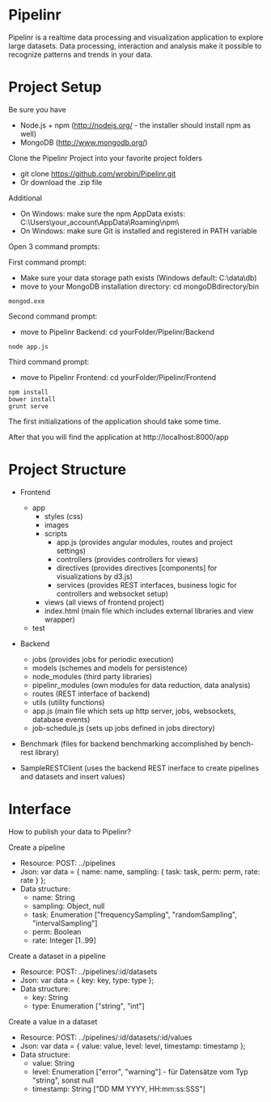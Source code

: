 Pipelinr
========

Pipelinr is a realtime data processing and visualization application to explore large datasets. Data processing, interaction and analysis make it possible to recognize patterns and trends in your data.

Project Setup
========

Be sure you have 
* Node.js + npm (http://nodejs.org/ - the installer should install npm as well) 
* MongoDB (http://www.mongodb.org/)

Clone the Pipelinr Project into your favorite project folders
* git clone https://github.com/wrobin/Pipelinr.git
* Or download the .zip file

Additional
* On Windows: make sure the npm AppData exists: C:\Users\your_account\AppData\Roaming\npm\
* On Windows: make sure Git is installed and registered in PATH variable

Open 3 command prompts:

First command prompt:
* Make sure your data storage path exists (Windows default: C:\data\db\)
* move to your MongoDB installation directory: cd mongoDBdirectory/bin 
```
mongod.exe
```

Second command prompt: 
* move to Pipelinr Backend: cd yourFolder/Pipelinr/Backend
```
node app.js
```

Third command prompt: 
* move to Pipelinr Frontend: cd yourFolder/Pipelinr/Frontend
```
npm install
bower install
grunt serve
```

The first initializations of the application should take some time.

After that you will find the application at http://localhost:8000/app

Project Structure
========
* Frontend
  * app
    * styles (css)
    * images
    * scripts
      * app.js (provides angular modules, routes and project settings)
      * controllers (provides controllers for views)
      * directives (provides directives [components] for visualizations by d3.js)
      * services (provides REST interfaces, business logic for controllers and websocket setup)
    * views (all views of frontend project)
    * index.html (main file which includes external libraries and view wrapper)
  * test

* Backend
  * jobs (provides jobs for periodic execution)
  * models (schemes and models for persistence)
  * node_modules (third party libraries)
  * pipelinr_modules (own modules for data reduction, data analysis)
  * routes (REST interface of backend)
  * utils (utility functions)
  * app.js (main file which sets up http server, jobs, websockets, database events)
  * job-schedule.js (sets up jobs defined in jobs directory)

* Benchmark (files for backend benchmarking accomplished by bench-rest library)

* SampleRESTClient (uses the backend REST inerface to create pipelines and datasets and insert values)

Interface
========

How to publish your data to Pipelinr?

Create a pipeline
* Resource: POST: ../pipelines
* Json: var data = { name: name, sampling: { task: task, perm: perm, rate: rate } };
* Data structure:
  * name: String
  * sampling: Object, null
  * task: Enumeration ["frequencySampling", "randomSampling", "intervalSampling"]
  * perm: Boolean
  * rate: Integer [1..99]

Create a dataset in a pipeline
* Resource: POST: ../pipelines/:id/datasets
* Json: var data = { key: key, type: type };
* Data structure:
  * key: String
  * type: Enumeration ["string", "int"]

Create a value in a dataset
* Resource: POST: ../pipelines/:id/datasets/:id/values
* Json: var data = { value: value, level: level, timestamp: timestamp };
* Data structure:
  * value: String
  * level: Enumeration ["error", "warning"] - für Datensätze vom Typ "string", sonst null
  * timestamp: String ["DD MM YYYY, HH:mm:ss:SSS"]